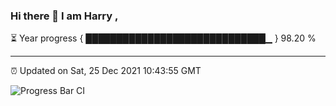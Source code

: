 ### Hi there 👋 I am Harry , 

⏳ Year progress { █████████████████████████████▁ } 98.20 %

---

⏰ Updated on Sat, 25 Dec 2021 10:43:55 GMT

![Progress Bar CI](https://github.com/duykhang68/duykhang68/workflows/Progress%20Bar%20CI/badge.svg)
